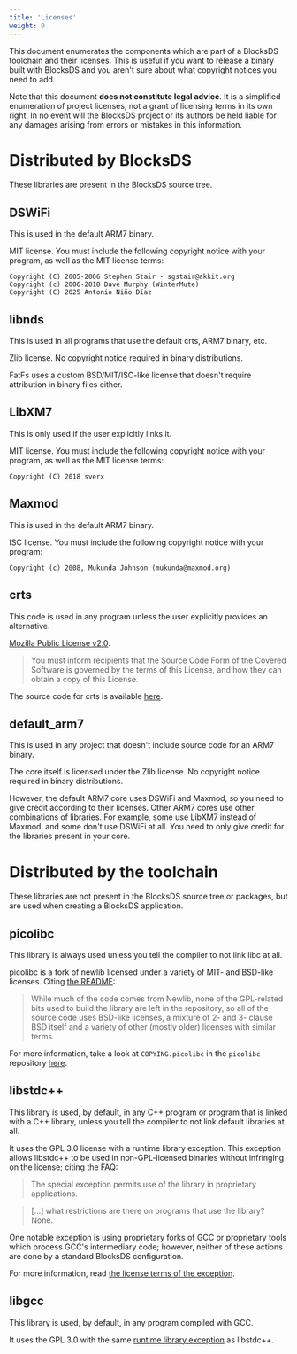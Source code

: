 ```yaml
---
title: 'Licenses'
weight: 0
---
```


This document enumerates the components which are part of a BlocksDS toolchain
and their licenses. This is useful if you want to release a binary built with
BlocksDS and you aren't sure about what copyright notices you need to add.

Note that this document **does not constitute legal advice**. It is a simplified
enumeration of project licenses, not a grant of licensing terms in its own right.
In no event will the BlocksDS project or its authors be held liable for any
damages arising from errors or mistakes in this information.

# Distributed by BlocksDS

These libraries are present in the BlocksDS source tree.

## DSWiFi

This is used in the default ARM7 binary.

MIT license. You must include the following copyright notice with your program,
as well as the MIT license terms:

```
Copyright (C) 2005-2006 Stephen Stair - sgstair@akkit.org
Copyright (c) 2006-2018 Dave Murphy (WinterMute)
Copyright (C) 2025 Antonio Niño Díaz
```

## libnds

This is used in all programs that use the default crts, ARM7 binary, etc.

Zlib license. No copyright notice required in binary distributions.

FatFs uses a custom BSD/MIT/ISC-like license that doesn't require attribution in
binary files either.

## LibXM7

This is only used if the user explicitly links it.

MIT license. You must include the following copyright notice with your program,
as well as the MIT license terms:

```
Copyright (C) 2018 sverx
```

## Maxmod

This is used in the default ARM7 binary.

ISC license. You must include the following copyright notice with your program:

```
Copyright (c) 2008, Mukunda Johnson (mukunda@maxmod.org)
```

## crts

This code is used in any program unless the user explicitly provides an alternative.

[Mozilla Public License v2.0](https://www.mozilla.org/en-US/MPL/2.0/).

> You must inform recipients that the Source Code Form of the Covered Software is governed by the terms of this License, and how they can obtain a copy of this License.

The source code for crts is available [here](https://github.com/blocksds/sdk/tree/master/sys/crts).

## default\_arm7

This is used in any project that doesn't include source code for an ARM7 binary.

The core itself is licensed under the Zlib license. No copyright notice required
in binary distributions.

However, the default ARM7 core uses DSWiFi and Maxmod, so you need to give
credit according to their licenses. Other ARM7 cores use other combinations of
libraries. For example, some use LibXM7 instead of Maxmod, and some don't use
DSWiFi at all. You need to only give credit for the libraries present in your
core.

# Distributed by the toolchain

These libraries are not present in the BlocksDS source tree or packages,
but are used when creating a BlocksDS application.

## picolibc

This library is always used unless you tell the compiler to not link libc at all.

picolibc is a fork of newlib licensed under a variety of MIT- and BSD-like licenses.
Citing [the README](https://github.com/picolibc/picolibc/blob/main/README.md):

> While much of the code comes from Newlib, none of the GPL-related bits used to build
> the library are left in the repository, so all of the source code uses BSD-like licenses,
> a mixture of 2- and 3- clause BSD itself and a variety of other (mostly older) licenses
> with similar terms.

For more information, take a look at `COPYING.picolibc` in the `picolibc` repository
[here](https://github.com/WonderfulToolchain/wf-picolibc/blob/wonderful/COPYING.picolibc).

## libstdc++

This library is used, by default, in any C++ program or program that is linked with
a C++ library, unless you tell the compiler to not link default libraries
at all.

It uses the GPL 3.0 license with a runtime library exception. This exception
allows libstdc++ to be used in non-GPL-licensed binaries without infringing
on the license; citing the FAQ:

> The special exception permits use of the library in proprietary applications.

> [...] what restrictions are there on programs that use the library? None.

One notable exception is using proprietary forks of GCC or proprietary tools
which process GCC's intermediary code; however, neither of these actions are
done by a standard BlocksDS configuration.

For more information, read [the license terms of the exception](https://www.gnu.org/licenses/gcc-exception-3.1.en.html).

## libgcc

This library is used, by default, in any program compiled with GCC.

It uses the GPL 3.0 with the same [runtime library exception](https://github.com/gcc-mirror/gcc/blob/master/COPYING.RUNTIME)
as libstdc++.
